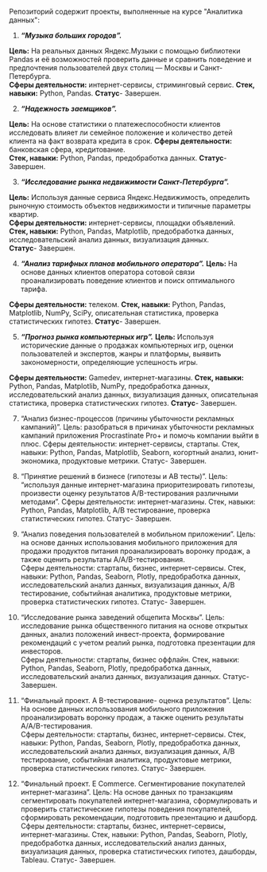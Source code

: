 Репозиторий содержит проекты, выполненные  на курсе "Аналитика данных":

1. ***“Музыка больших городов”.***
  
  **Цель:**  На реальных данных Яндекс.Музыки c помощью библиотеки Pandas и её возможностей проверить данные и сравнить поведение и предпочтения пользователей двух столиц — Москвы и Санкт-Петербурга.  
**Сферы деятельности:**  интернет-сервисы,  стриминговый сервис. 
**Стек, навыки:**  Python, Pandas. 
**Статус**- Завершен.    
  
2. ***“Надежность заемщиков”.***
 
 **Цель:**  На основе статистики о платежеспособности клиентов исследовать влияет ли семейное положение и количество детей клиента на факт возврата кредита в срок.
 **Сферы деятельности:**  банковская сфера, кредитование.  
 **Стек, навыки:**  Python, Pandas,  предобработка данных. 
 **Статус**- Завершен.  


3.  ***“Исследование рынка недвижимости Санкт-Петербурга”.***  

 **Цель:**  Используя данные сервиса Яндекс.Недвижимость, определить рыночную стоимость объектов недвижимости и типичные параметры квартир.  
 **Сферы деятельности:**  интернет-сервисы, площадки объявлений.    
 **Стек, навыки:**  Python, Pandas, Matplotlib, предобработка данных, исследовательский анализ данных, визуализация данных.   
 **Статус**- Завершен. 



4.  ***“Анализ тарифных планов мобильного оператора”.***
  **Цель:**  На основе данных клиентов оператора сотовой связи проанализировать поведение клиентов и поиск оптимального тарифа.
  
 **Сферы деятельности:**  телеком.
 **Стек, навыки:**  Python, Pandas, Matplotlib, NumPy, SciPy, описательная статистика, проверка статистических гипотез.
 **Статус**- Завершен.


5. ***“Прогноз рынка компьютерных игр”.***
  **Цель:**  Используя исторические данные о продажах компьютерных игр, оценки пользователей и экспертов, жанры и платформы, выявить закономерности, определяющие успешность игры.
  
**Сферы деятельности:**  Gamedev, интернет-магазины.
**Стек, навыки:**  Python, Pandas, Matplotlib, NumPy,  предобработка данных, исследовательский анализ данных, визуализация данных, описательная статистика, проверка статистических гипотез.
**Статус**- Завершен.


7.  “Анализ бизнес-процессов (причины убыточности рекламных кампаний)”.
  Цель: разобраться в причинах убыточности рекламных кампаний  приложения  Procrastinate Pro+  и помочь компании выйти в плюс.
	Сферы деятельности:  интернет-сервисы, стартапы.
  Стек, навыки:  Python, Pandas, Matplotlib, Seaborn, когортный анализ, юнит-экономика, продуктовые метрики.
	Статус- Завершен.


9.  “Принятие решений в бизнесе (гипотезы и АВ тесты)”.
  Цель: “используя данные интернет-магазина приоритезировать гипотезы, произвести оценку результатов A/B-тестирования различными методами”.
	Сферы деятельности: интернет-магазины.
  Стек, навыки:  Python, Pandas, Matplotlib, А/В тестирование,  проверка статистических гипотез. 
	Статус- Завершен.


10.  “Анализ поведения пользователей в мобильном приложении”.
  Цель: на основе данных использования мобильного приложения для продажи продуктов питания проанализировать воронку продаж, а также оценить результаты A/A/B-тестирования.  
	Сферы деятельности:  стартапы, бизнес, интернет-сервисы.
  Стек, навыки:  Python, Pandas, Seaborn, Plotly, предобработка данных, исследовательский анализ данных, визуализация данных, А/В тестирование, событийная аналитика, продуктовые метрики, проверка статистических гипотез.
	Статус- Завершен.


11.  “Исследование рынка заведений общепита Москвы”.
  Цель: исследование рынка общественного питания на основе открытых данных, анализ положений инвест-проекта, формирование рекомендаций с учетом реалий рынка,   подготовка презентации для инвесторов.  
	Сферы деятельности:  стартапы, бизнес оффлайн.
  Стек, навыки:  Python, Pandas, Seaborn, Plotly, предобработка данных, исследовательский анализ данных, визуализация данных.
	Статус- Завершен.

12. “Финальный проект.  A B-тестирование- оценка результатов”.
  Цель:  На основе данных использования мобильного приложения проанализировать воронку продаж, а также оценить результаты A/A/B-тестирования.  
	Сферы деятельности:  стартапы, бизнес, интернет-сервисы.
  Стек, навыки:  Python, Pandas, Seaborn, Plotly, предобработка данных, исследовательский анализ данных, визуализация данных, А/В тестирование, событийная аналитика, продуктовые метрики, проверка статистических гипотез.
	Статус- Завершен.


13. “Финальный проект.  E Commerce. Сегментирование покупателей интернет-магазина”.
  Цель:  На основе данных по транзакциям   сегментировать покупателей  интернет-магазина,  сформулировать и проверить статистические гипотезы поведения покупателей,  сформировать рекомендации, подготовить презентацию и дашборд. 
	Сферы деятельности:  стартапы, бизнес, интернет-сервисы, интернет-магазины.
  Стек, навыки:  Python, Pandas, Seaborn, Plotly, предобработка данных, исследовательский анализ данных, визуализация данных, проверка статистических гипотез, дашборды, Tableau.
	Статус- Завершен.


